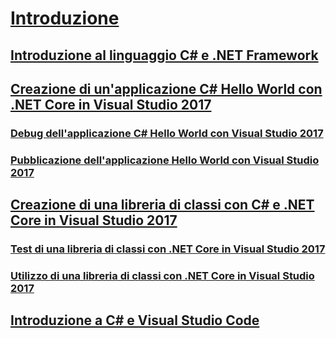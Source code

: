 # [Introduzione](index.md)
## [Introduzione al linguaggio C# e .NET Framework](introduction-to-the-csharp-language-and-the-net-framework.md)
## [Creazione di un'applicazione C# Hello World con .NET Core in Visual Studio 2017](../../core/tutorials/with-visual-studio.md)
### [Debug dell'applicazione C# Hello World con Visual Studio 2017](../../core/tutorials/debugging-with-visual-studio.md)
### [Pubblicazione dell'applicazione Hello World con Visual Studio 2017](../../core/tutorials/publishing-with-visual-studio.md)
## [Creazione di una libreria di classi con C# e .NET Core in Visual Studio 2017](../../core/tutorials/library-with-visual-studio.md)
### [Test di una libreria di classi con .NET Core in Visual Studio 2017](../../core/tutorials/testing-library-with-visual-studio.md)
### [Utilizzo di una libreria di classi con .NET Core in Visual Studio 2017](../../core/tutorials/consuming-library-with-visual-studio.md)
## [Introduzione a C# e Visual Studio Code](../../core/tutorials/with-visual-studio-code.md)
